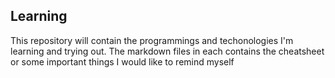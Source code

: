 ## Learning
This repository will contain the programmings and techonologies I'm learning and trying out.
The markdown files in each contains the cheatsheet or some important things I would like to remind myself
